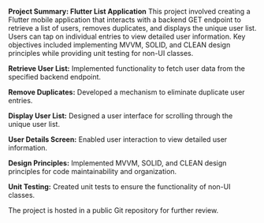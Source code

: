 
**Project Summary: Flutter List Application**
This project involved creating a Flutter mobile application that interacts with a backend GET endpoint to retrieve a list of users, removes duplicates, and displays the unique user list. Users can tap on individual entries to view detailed user information. Key objectives included implementing MVVM, SOLID, and CLEAN design principles while providing unit testing for non-UI classes.

**Retrieve User List:** Implemented functionality to fetch user data from the specified backend endpoint.

**Remove Duplicates:** Developed a mechanism to eliminate duplicate user entries.

**Display User List:** Designed a user interface for scrolling through the unique user list.

**User Details Screen:** Enabled user interaction to view detailed user information.

**Design Principles:** Implemented MVVM, SOLID, and CLEAN design principles for code maintainability and organization.

**Unit Testing:** Created unit tests to ensure the functionality of non-UI classes.

The project is hosted in a public Git repository for further review.
